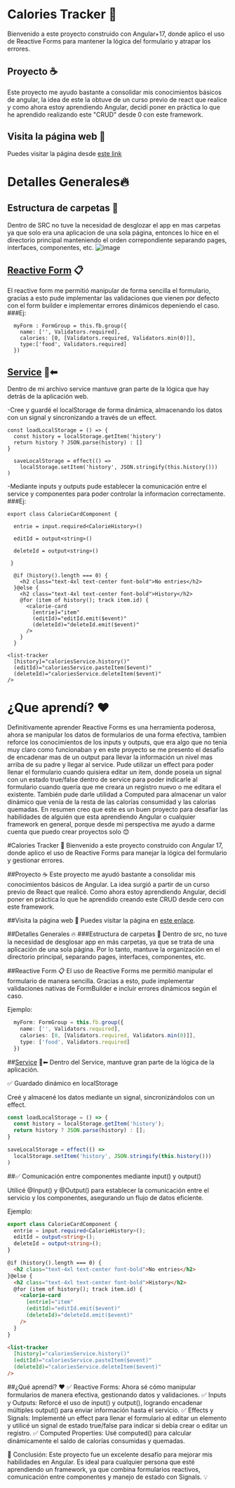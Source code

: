 # Calories Tracker 📜

Bienvenido a este proyecto construido con Angular+17, donde aplico el uso de Reactive Forms para mantener la lógica del formulario y atrapar los errores.

## Proyecto ☕️

Este proyecto me ayudo bastante a consolidar mis conocimientos básicos de angular, la idea de este la obtuve de un curso previo de react que realice y como ahora estoy aprendiendo Angular, decidí poner en práctica lo que he aprendido realizando este "CRUD" desde 0 con este framework.

## Visita la página web 🎉

Puedes visitar la página desde [este link](calories-tracker-bastian.netlify.app)


# Detalles Generales🔥


## Estructura de carpetas 📁
Dentro de SRC no tuve la necesidad de desglozar el app en mas carpetas ya que solo era una aplicacion de una sola página, entonces lo hice en el directorio principal manteniendo el orden correpondiente separando pages, interfaces, componentes, etc.
![image](https://github.com/user-attachments/assets/29ea5605-1a27-4d7e-b240-fc0304e59e90)


## [Reactive Form](./src/app/components/form-tracker) 📋
El reactive form me permitió manipular de forma sencilla el formulario, gracias a esto pude implementar las validaciones que vienen por defecto con el form builder e implementar errores dinámicos depeniendo el caso. 
###Ej:
```
  myForm : FormGroup = this.fb.group({
    name: ['', Validators.required],
    calories: [0, [Validators.required, Validators.min(0)]],
    type:['food', Validators.required]
  })
```

## [Service](./src/app/services/calories-tracker.service.ts) 📂⬅
Dentro de mi archivo service mantuve gran parte de la lógica que hay detrás de la aplicación web.

-Cree y guardé el localStorage de forma dinámica, almacenando los datos con un signal y sincronizando a través de un effect.

```
const loadLocalStorage = () => {
  const history = localStorage.getItem('history')
  return history ? JSON.parse(history) : []
}
```
```
  saveLocalStorage = effect(() =>
    localStorage.setItem('history', JSON.stringify(this.history()))
)
```

-Mediante inputs y outputs pude establecer la comunicación entre el service y componentes para poder controlar la informacion correctamente.
###Ej:
```
export class CalorieCardComponent {

  entrie = input.required<CalorieHistory>()

  editId = output<string>()

  deleteId = output<string>()

 }
```
```
  @if (history().length === 0) {
    <h2 class="text-4xl text-center font-bold">No entries</h2>
  }@else {
    <h2 class="text-4xl text-center font-bold">History</h2>
    @for (item of history(); track item.id) {
      <calorie-card
        [entrie]="item"
        (editId)="editId.emit($event)"
        (deleteId)="deleteId.emit($event)"
      />
    }
  }
```
```
<list-tracker
  [history]="caloriesService.history()"
  (editId)="caloriesService.pasteItem($event)"
  (deleteId)="caloriesService.deleteItem($event)"
/>
```



# ¿Que aprendí? ❤️

  Definitivamente aprender Reactive Forms es una herramienta poderosa, ahora se manipular los datos de formularios de una forma efectiva, tambien reforce los conocimientos de los inputs y outputs, que era algo que no tenia muy claro como funcionaban y en este proyecto se me presento el desafío de encadenar mas de un output para llevar la información un nivel mas arriba de su padre y llegar al service.
  Pude utilizar un effect para poder llenar el formulario cuando quisiera editar un item, donde poseia un signal con un estado true/false dentro de service para poder indicarle al formulario cuando quería que me creara un registro nuevo o me editara el existente.
  También pude darle utilidad a Computed para almacenar un valor dinámico que venía de la resta de las calorías consumidad y las calorías quemadas.
  En resumen creo que este es un buen proyecto para desafíar las habilidades de alguién que esta aprendiendo Angular o cualquier framework en general, porque desde mi perspectiva me ayudo a darme cuenta que puedo crear proyectos solo 😊

#Calories Tracker 📜
Bienvenido a este proyecto construido con Angular 17, donde aplico el uso de Reactive Forms para manejar la lógica del formulario y gestionar errores.

##Proyecto ☕️
Este proyecto me ayudó bastante a consolidar mis conocimientos básicos de Angular. La idea surgió a partir de un curso previo de React que realicé. Como ahora estoy aprendiendo Angular, decidí poner en práctica lo que he aprendido creando este CRUD desde cero con este framework.

##Visita la página web 🎉
Puedes visitar la página en [este enlace](calories-tracker-bastian.netlify.app).

##Detalles Generales 🔥
###Estructura de carpetas 📁
Dentro de src, no tuve la necesidad de desglosar app en más carpetas, ya que se trata de una aplicación de una sola página. Por lo tanto, mantuve la organización en el directorio principal, separando pages, interfaces, componentes, etc.



##Reactive Form 📋
El uso de Reactive Forms me permitió manipular el formulario de manera sencilla. Gracias a esto, pude implementar validaciones nativas de FormBuilder e incluir errores dinámicos según el caso.

Ejemplo:
```typescript
  myForm: FormGroup = this.fb.group({
    name: ['', Validators.required],
    calories: [0, [Validators.required, Validators.min(0)]],
    type: ['food', Validators.required]
  })
```
##[Service](./src/app/services/calories-tracker.service.ts) 📂⬅
Dentro del Service, mantuve gran parte de la lógica de la aplicación.

✅ Guardado dinámico en localStorage

Creé y almacené los datos mediante un signal, sincronizándolos con un effect.

```typescript
const loadLocalStorage = () => {
  const history = localStorage.getItem('history');
  return history ? JSON.parse(history) : [];
}
```
```typescript
saveLocalStorage = effect(() =>
  localStorage.setItem('history', JSON.stringify(this.history()))
)
```
##✅ Comunicación entre componentes mediante input() y output()

Utilicé @Input() y @Output() para establecer la comunicación entre el servicio y los componentes, asegurando un flujo de datos eficiente.

Ejemplo:
```typescript
export class CalorieCardComponent {
  entrie = input.required<CalorieHistory>();
  editId = output<string>();
  deleteId = output<string>();
}
```
```html
@if (history().length === 0) {
  <h2 class="text-4xl text-center font-bold">No entries</h2>
}@else {
  <h2 class="text-4xl text-center font-bold">History</h2>
  @for (item of history(); track item.id) {
    <calorie-card
      [entrie]="item"
      (editId)="editId.emit($event)"
      (deleteId)="deleteId.emit($event)"
    />
  }
}
```
````html
<list-tracker
  [history]="caloriesService.history()"
  (editId)="caloriesService.pasteItem($event)"
  (deleteId)="caloriesService.deleteItem($event)"
/>
````
##¿Qué aprendí? ❤️
✅ Reactive Forms: Ahora sé cómo manipular formularios de manera efectiva, gestionando datos y validaciones.
✅ Inputs y Outputs: Reforcé el uso de input() y output(), logrando encadenar múltiples output() para enviar información hasta el servicio.
✅ Effects y Signals: Implementé un effect para llenar el formulario al editar un elemento y utilicé un signal de estado true/false para indicar si debía crear o editar un registro.
✅ Computed Properties: Usé computed() para calcular dinámicamente el saldo de calorías consumidas y quemadas.

📌 Conclusión:
Este proyecto fue un excelente desafío para mejorar mis habilidades en Angular. Es ideal para cualquier persona que esté aprendiendo un framework, ya que combina formularios reactivos, comunicación entre componentes y manejo de estado con Signals. 💡
